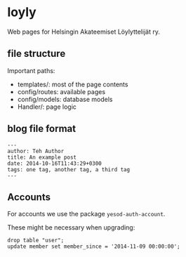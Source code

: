 loyly
=====

Web pages for Helsingin Akateemiset Löylyttelijät ry.

file structure
--------------

Important paths:

* templates/: most of the page contents
* config/routes: available pages
* config/models: database models
* Handler/: page logic

blog file format
----------------

    ---
    author: Teh Author
    title: An example post
    date: 2014-10-16T11:43:29+0300
    tags: one tag, another tag, a third tag
    ---

Accounts
--------

For accounts we use the package `yesod-auth-account`.

These might be necessary when upgrading:

    drop table "user";
    update member set member_since = '2014-11-09 00:00:00';
